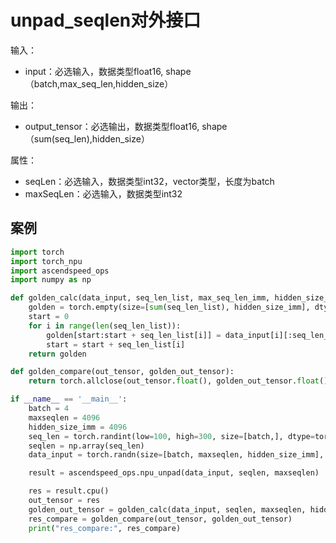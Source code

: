 # unpad_seqlen对外接口
输入：
- input：必选输入，数据类型float16, shape（batch,max_seq_len,hidden_size）

输出：
- output_tensor：必选输出，数据类型float16, shape（sum(seq_len),hidden_size）

属性：
- seqLen：必选输入，数据类型int32，vector类型，长度为batch
- maxSeqLen：必选输入，数据类型int32

## 案例
```python 
import torch
import torch_npu
import ascendspeed_ops
import numpy as np

def golden_calc(data_input, seq_len_list, max_seq_len_imm, hidden_size_imm):
    golden = torch.empty(size=[sum(seq_len_list), hidden_size_imm], dtype=torch.float16)
    start = 0
    for i in range(len(seq_len_list)):
        golden[start:start + seq_len_list[i]] = data_input[i][:seq_len_list[i]]
        start = start + seq_len_list[i]
    return golden

def golden_compare(out_tensor, golden_out_tensor):
    return torch.allclose(out_tensor.float(), golden_out_tensor.float(), rtol=0.001, atol=0.001)

if __name__ == '__main__':
    batch = 4
    maxseqlen = 4096
    hidden_size_imm = 4096
    seq_len = torch.randint(low=100, high=300, size=[batch,], dtype=torch.int32)
    seqlen = np.array(seq_len)
    data_input = torch.randn(size=[batch, maxseqlen, hidden_size_imm], dtype=torch.float16).npu().half()

    result = ascendspeed_ops.npu_unpad(data_input, seqlen, maxseqlen)

    res = result.cpu()
    out_tensor = res
    golden_out_tensor = golden_calc(data_input, seqlen, maxseqlen, hidden_size_imm)
    res_compare = golden_compare(out_tensor, golden_out_tensor)
    print("res_compare:", res_compare)
```
